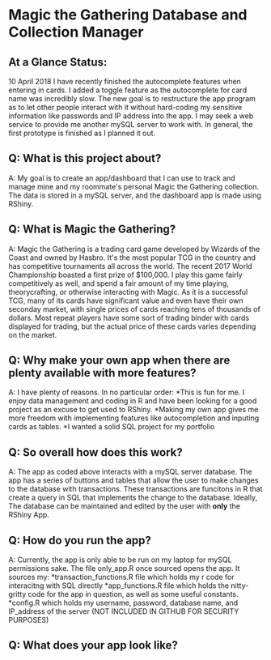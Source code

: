 # Magic the Gathering Database and Collection Manager

## At a Glance Status:
10 April 2018
I have recently finished the autocomplete features when entering in cards. 
I added a toggle feature as the autocomplete for card name was incredibly slow.
The new goal is to restructure the app program as to let other people interact with it without hard-coding my sensitive
information like passwords and IP address into the app. I may seek a web service to provide me another mySQL server to work with.
In general, the first prototype is finished as I planned it out.

## Q: What is this project about?
A: My goal is to create an app/dashboard that I can use to track and manage mine and my roommate's personal
Magic the Gathering collection. The data is stored in a mySQL server, and the dashboard app is made using RShiny.

## Q: What is Magic the Gathering?  
A: Magic the Gathering is a trading card game developed by Wizards of the Coast and owned by Hasbro. 
It's the most popular TCG in the country and has competitive tournaments all across the world. 
The recent 2017 World Championship boasted a first prize of $100,000. I play this game fairly competitively as well, 
and spend a fair amount of my time playing, theorycrafting, or otherwise interacting with Magic. 
As it is a successful TCG, many of its cards have significant value and even have their own seconday market, 
with single prices of cards reaching tens of thousands of dollars. 
Most repeat players have some sort of trading binder with cards displayed for trading, 
but the actual price of these cards varies depending on the market. 

## Q: Why make your own app when there are plenty available with more features?
A: I have plenty of reasons. In no particular order:
*This is fun for me. I enjoy data management and coding in R and have been looking for a good project as an excuse to get used to RShiny.
*Making my own app gives me more freedom with implementing features like autocompletion and inputing cards as tables.
*I wanted a solid SQL project for my portfolio

## Q: So overall how does this work?
A: The app as coded above interacts with a mySQL server database. 
The app has a series of buttons and tables that allow the user to make changes to the database with transactions.
These transactions are funcitons in R that create a query in SQL that implements the change to the database.
Ideally, The database can be maintained and edited by the user with __only__ the RShiny App.

## Q: How do you run the app?
A: Currently, the app is only able to be run on my laptop for mySQL permissions sake. The file only_app.R once sourced opens the app. 
It sources my: 
*transaction_functions.R file which holds my r code for interacitng with SQL directly
*app_functions.R file which holds the nitty-gritty code for the app in question, as well as some useful constants.
*config.R which holds my username, password, database name, and IP_address of the server (NOT INCLUDED IN GITHUB FOR SECURITY PURPOSES)

## Q: What does your app look like?
